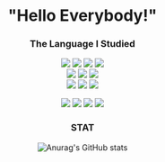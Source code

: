 <div align=center>

<h1> "Hello Everybody!" </h1>
  
<h3>The Language I Studied</h3>
<img src="https://img.shields.io/badge/Java-2C2255?style=flat-square&logo=Eclipse IDE&logoColor=white"/> <img src="https://img.shields.io/badge/SpringBoot-6DB33F?style=flat-square&logo=Spring Boot&logoColor=white"/> <img src="https://img.shields.io/badge/SpringDataJpa-6DB33F?style=flat-square&logo=Spring Boot&logoColor=white"/> <img src="https://img.shields.io/badge/QueryDSL-6DB33F?style=flat-square&logo=Spring Boot&logoColor=white"/>
<BR>
<img src="https://img.shields.io/badge/HTML5-E34F26?style=flat-square&logo=HTML5&logoColor=white"/> <img src="https://img.shields.io/badge/CSS-1572B6?style=flat-square&logo=CSS3&logoColor=white"/> <img src="https://img.shields.io/badge/Java Script-F7DF1E?style=flat-square&logo=JavaScript&logoColor=white"/>
<BR>
<img src="https://img.shields.io/badge/Linux-FCC624?style=flat-square&logo=Linux&logoColor=white"/> <img src="https://img.shields.io/badge/Ubuntu-E95420?style=flat-square&logo=Ubuntu&logoColor=white"/>
<img src="https://img.shields.io/badge/Python-3776AB?style=flat-square&logo=Python&logoColor=white"/>

<img src="https://img.shields.io/badge/C++-00599C?style=flat-square&logo=c%2B%2B&logoColor=white"/> <img src="https://img.shields.io/badge/-C%23-blueviolet?style=flat-square&logo=C#&logoColor=white"/> 
<img src="https://img.shields.io/badge/Unity-FFFFFF?style=flat-square&logo=Unity&logoColor=black"/> <img src="https://img.shields.io/badge/MFC-5C2D91?style=flat-square&logo=Visual Studio&logoColor=white"/> 

### STAT
![Anurag's GitHub stats](https://github-readme-stats.vercel.app/api?username=Dev-SSW&show_icons=true&theme=radical)


</div>

